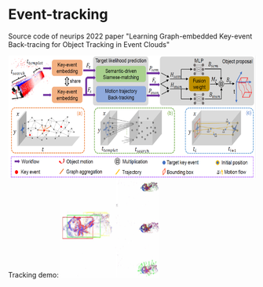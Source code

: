 # Event-tracking
Source code of neurips 2022 paper "Learning Graph-embedded Key-event Back-tracing for Object Tracking in Event Clouds"

<img src="./figures/Pipline.png" width="900"  height="250"/>
Tracking demo:

<img src="./figures/Tracking_Demo.png" width="200" height="200" />
